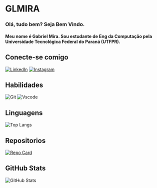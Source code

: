 # GLMIRA

### Olá, tudo bem? Seja Bem Vindo.
#### Meu nome é Gabriel Mira. Sou estudante de Eng da Computação pela Universidade Tecnológica Federal do Paraná (UTFPR).


## Conecte-se comigo
[![LinkedIn](https://img.shields.io/badge/LinkedIn-0077B5?style=for-the-badge&logo=linkedin&logoColor=white)](https://www.linkedin.com/in/gabriel-lima-mira/)
[![Instagram](https://img.shields.io/badge/-Instagram-%23E4405F?style=for-the-badge&logo=instagram&logoColor=white)](https://www.instagram.com/_gabriel_mira/)

## Habilidades
![Git](https://img.shields.io/badge/GIT-E44C30?style=for-the-badge&logo=git&logoColor=white)
![Vscode](https://img.shields.io/badge/Vscode-007ACC?style=for-the-badge&logo=visual-studio-code&logoColor=white)


## Linguagens 
![Top Langs](https://github-readme-stats-git-masterrstaa-rickstaa.vercel.app/api/top-langs/?username=GLMIRA&layout=compact&bg_color=000&border_color=cc0000&title_color=bcbcbc&text_color=FFF)

## Repositorios
[![Repo Card](https://github-readme-stats.vercel.app/api/pin/?username=GLMIRA&repo=accounting_your_mother&bg_color=000&border_color=cc0000&show_icons=true&icon_color=30A3DC&title_color=bcbcbc&text_color=FFF)](https://github.com/GLMIRA/Cortaki/tree/developer_mira)

## GitHub Stats
![GitHub Stats](https://github-readme-stats.vercel.app/api?username=GLMIRA&theme=transparent&bg_color=000&border_color=FF1744&show_icons=true&icon_color=FF4569&title_color=FF6B8A&text_color=FFF)
